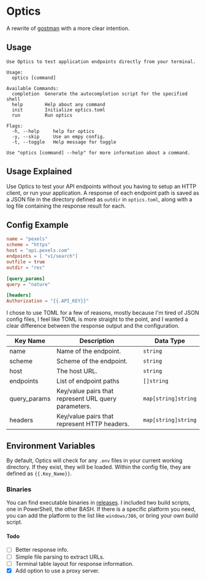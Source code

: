 # Optics 
A rewrite of [gostman](https://github.com/aboxofsox/gostman) with a more clear intention.

## Usage
```
Use Optics to test application endpoints directly from your terminal.

Usage:
  optics [command]

Available Commands:
  completion  Generate the autocompletion script for the specified shell
  help        Help about any command
  init        Initialize optics.toml
  run         Run optics

Flags:
  -h, --help     help for optics
  -y, --skip     Use an empy config.
  -t, --toggle   Help message for toggle

Use "optics [command] --help" for more information about a command.
```

## Usage Explained
Use Optics to test your API endpoints without you having to setup an HTTP client, or run your application. A response of each endpoint path is saved as a JSON file in the directory defined as `outdir` in `optics.toml`, along with a log file containing the response result for each.

## Config Example
```toml
name = "pexels"
scheme = "https"
host = "api.pexels.com"
endpoints = [ "v1/search"]
outfile = true
outdir = "res"

[query_params]
query = "nature"

[headers]
Authorization = "{{.API_KEY}}"
```
I chose to use TOML for a few of reasons, mostly because I'm tired of JSON config files, I feel like TOML is more straight to the point, and I wanted a clear difference between the response output and the configuration.

| Key Name | Description | Data Type |
|------|------|------|
| name | Name of the endpoint. | `string` |
| scheme | Scheme of the endpoint. | `string` |
| host | The host URL. | `string` |
| endpoints | List of endpoint paths | `[]string` |
| query_params | Key/value pairs that represent URL query parameters. | `map[string]string` |
| headers | Key/value pairs that represent HTTP headers. | `map[string]string` |

## Environment Variables
By default, Optics will check for any `.env` files in your current working directory. If they exist, they will be loaded. Within the config file, they are defined as `{{.Key_Name}}`.

### Binaries
You can find executable binaries in [releases](https://github.com/aboxofsox/optics/releases). I included two build scripts, one in PowerShell, the other BASH. If there is a specific platform you need, you can add the platform to the list like `windows/386`, or bring your own build script.
#### Todo
- [ ] Better response info.
- [ ] Simple file parsing to extract URLs.
- [ ] Terminal table layout for response information.
- [x] Add option to use a proxy server.
